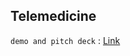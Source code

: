 ## Telemedicine

`demo and pitch deck` : [Link](https://drive.google.com/drive/u/0/folders/1gd4KMBo5ig4nbmZjjTqG6dLDF7qVXXZV)
